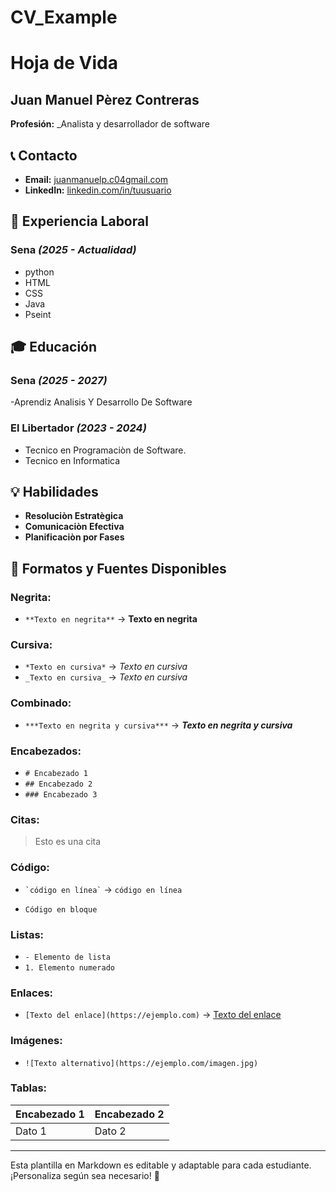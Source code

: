 # CV_Example
# Hoja de Vida

## Juan Manuel Pèrez Contreras 
**Profesión:** _Analista y desarrollador de software

## 📞 Contacto
- **Email:** [juanmanuelp.c04gmail.com](juanmanuelp.c04gmail.com)
- **LinkedIn:** [linkedin.com/in/tuusuario](https://linkedin.com/in/tuusuario)

## 🏢 Experiencia Laboral
### **Sena** _(2025 - Actualidad)_
- python
- HTML
- CSS
- Java
- Pseint   

## 🎓 Educación
### **Sena** _(2025 - 2027)_
-Aprendiz Analisis Y Desarrollo De Software
### **El Libertador** _(2023 - 2024)_
- Tecnico en Programaciòn de Software.
- Tecnico en Informatica 

## 💡 Habilidades
- **Resoluciòn Estratègica**
- **Comunicaciòn Efectiva**
- **Planificaciòn por Fases**

## 🎨 Formatos y Fuentes Disponibles

### **Negrita:**
- `**Texto en negrita**` → **Texto en negrita**

### **Cursiva:**
- `*Texto en cursiva*` → *Texto en cursiva*
- `_Texto en cursiva_` → _Texto en cursiva_

### **Combinado:**
- `***Texto en negrita y cursiva***` → ***Texto en negrita y cursiva***

### **Encabezados:**
- `# Encabezado 1`
- `## Encabezado 2`
- `### Encabezado 3`

### **Citas:**
> Esto es una cita

### **Código:**
- `` `código en línea` `` → `código en línea`
- ```
  Código en bloque
  ```

### **Listas:**
- `- Elemento de lista`
- `1. Elemento numerado`

### **Enlaces:**
- `[Texto del enlace](https://ejemplo.com)` → [Texto del enlace](https://ejemplo.com)

### **Imágenes:**
- `![Texto alternativo](https://ejemplo.com/imagen.jpg)`

### **Tablas:**
| Encabezado 1 | Encabezado 2 |
|-------------|-------------|
| Dato 1     | Dato 2      |

---

Esta plantilla en Markdown es editable y adaptable para cada estudiante. ¡Personaliza según sea necesario! 🎯

